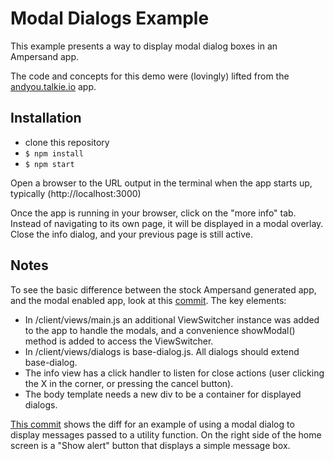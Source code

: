# Modal Dialogs Example
This example presents a way to display modal dialog boxes in an Ampersand app.

The code and concepts for this demo were (lovingly) lifted from the [andyou.talkie.io](https://andyou.talky.io/) app.

## Installation

* clone this repository
* `$ npm install`
* `$ npm start`

Open a browser to the URL output in the terminal when the app starts up, typically (http://localhost:3000)

Once the app is running in your browser, click on the "more info" tab.  Instead of navigating to its own page, it will be displayed in a modal overlay.  Close the info dialog, and your previous page is still active.

## Notes
To see the basic difference between the stock Ampersand generated app, and the modal enabled app, look at this [commit](https://github.com/mikehedman/examples/commit/b85ea8ef32adcf5851a388c5369a3f87a7f805b7).
The key elements:
* In /client/views/main.js an additional ViewSwitcher instance was added to the app to handle the modals, and a convenience showModal() method is added to access the ViewSwitcher. 
* In /client/views/dialogs is base-dialog.js.  All dialogs should extend base-dialog.  
* The info view has a click handler to listen for close actions (user clicking the X in the corner, or pressing the cancel button). 
* The body template needs a new div to be a container for displayed dialogs.

[This commit](https://github.com/mikehedman/examples/commit/233b122d336d512fb129bd4bb328b3a33a87d81b) shows the diff for an example of using a modal dialog to display messages passed to a utility function.  On the right side of the home screen is a "Show alert" button that displays a simple message box.
